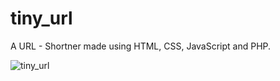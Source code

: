 # tiny_url

A URL - Shortner made using HTML, CSS, JavaScript and PHP.

![tiny_url](https://user-images.githubusercontent.com/88190547/229343061-b6730753-ef96-4453-b0ce-0e5ddfd3182c.gif)
